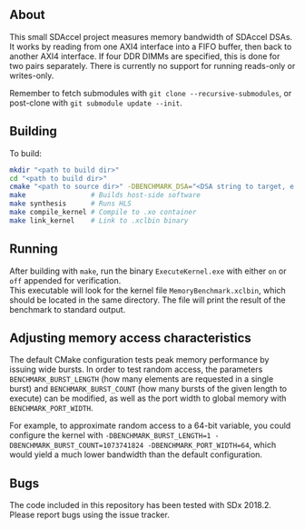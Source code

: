 About
-----

This small SDAccel project measures memory bandwidth of SDAccel DSAs. It works by reading from one AXI4 interface into a FIFO buffer, then back to another AXI4 interface. If four DDR DIMMs are specified, this is done for two pairs separately. There is currently no support for running reads-only or writes-only.

Remember to fetch submodules with `git clone --recursive-submodules`, or post-clone with `git submodule update --init`.

Building
--------

To build:

```sh
mkdir "<path to build dir>"
cd "<path to build dir>"
cmake "<path to source dir>" -DBENCHMARK_DSA="<DSA string to target, e.g. 'xilinx_vcu1525_dynamic_5_1'>" -DBENCHMARK_DIMMS="<number of DDR DIMMS to benchmark>"
make                # Builds host-side software
make synthesis      # Runs HLS
make compile_kernel # Compile to .xo container 
make link_kernel    # Link to .xclbin binary 
```

Running
-------

After building with `make`, run the binary `ExecuteKernel.exe` with either `on` or `off` appended for verification.  
This executable will look for the kernel file `MemoryBenchmark.xclbin`, which should be located in the same directory. The file will print the result of the benchmark to standard output.

Adjusting memory access characteristics 
---------------------------------------

The default CMake configuration tests peak memory performance by issuing wide bursts.
In order to test random access, the parameters `BENCHMARK_BURST_LENGTH` (how many elements are requested in a single burst) and `BENCHMARK_BURST_COUNT` (how many bursts of the given length to execute) can be modified, as well as the port width to global memory with `BENCHMARK_PORT_WIDTH`. 

For example, to approximate random access to a 64-bit variable, you could configure the kernel with `-DBENCHMARK_BURST_LENGTH=1 -DBENCHMARK_BURST_COUNT=1073741824 -DBENCHMARK_PORT_WIDTH=64`, which would yield a much lower bandwidth than the default configuration. 

Bugs
----

The code included in this repository has been tested with SDx 2018.2.
Please report bugs using the issue tracker.

